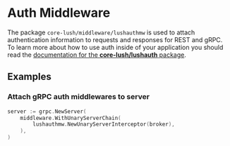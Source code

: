 # Auth Middleware
The package `core-lush/middleware/lushauthmw` is used to attach authentication information to requests and responses for REST and gRPC. To learn more about how to use auth inside of your application you should read the [documentation for the **core-lush/lushauth** package](https://github.com/LUSHDigital/core-lush/tree/master/lushauth#auth).

## Examples

### Attach gRPC auth middlewares to server

```go
server := grpc.NewServer(
    middleware.WithUnaryServerChain(
        lushauthmw.NewUnaryServerInterceptor(broker),
    ),
)
```
